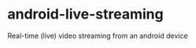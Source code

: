 android-live-streaming
======================

Real-time (live) video streaming from an android device
